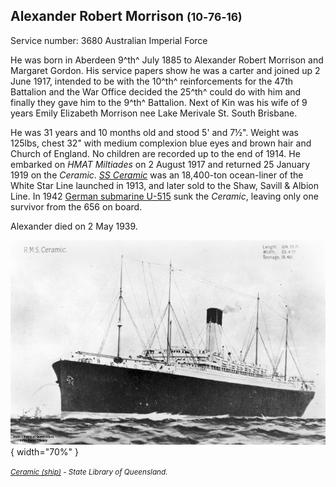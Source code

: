 ## Alexander Robert Morrison <small>(10‑76‑16)</small>

Service number: 3680 Australian Imperial Force

He was born in Aberdeen 9^th^ July 1885 to Alexander Robert Morrison and Margaret Gordon. His service papers show he was a carter and 
joined up 2 June 1917, intended to be with the 10^th^ reinforcements for the 47th Battalion and the War Office decided the 25^th^ could do with him and finally they gave him to the 9^th^ Battalion. Next of Kin was his wife of 9 years Emily Elizabeth Morrison nee Lake Merivale St. South Brisbane. 

He was 31 years and 10 months old and stood 5' and 7½". Weight was 125lbs, chest 32" with medium complexion blue eyes and brown hair and Church of England. No children are recorded up to the end of 1914. He embarked on *HMAT Miltiades* on 2 August 1917 and returned 25 January 1919 on the *Ceramic*. *[SS Ceramic](https://en.wikipedia.org/wiki/SS_Ceramic)* was an 18,400-ton ocean-liner of the White Star Line launched in 1913, and later sold to the Shaw, Savill & Albion Line. In 1942 [German submarine U-515](https://en.wikipedia.org/wiki/German_submarine_U-515) sunk the *Ceramic*, leaving only one survivor from the 656 on board.

Alexander died on 2 May 1939.

![Ceramic (ship)](../assets/ceramic-ship.jpg){ width="70%" }  

*<small>[Ceramic (ship)](http://onesearch.slq.qld.gov.au/permalink/f/1upgmng/slq_alma21220457040002061) - State Library of Queensland. </small>* 
